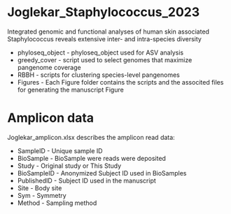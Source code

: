 # Joglekar_Staphylococcus_2023
Integrated genomic and functional analyses of human skin associated Staphylococcus reveals extensive inter- and intra-species diversity

* phyloseq_object - phyloseq_object used for ASV analysis
* greedy_cover - script used to select genomes that maximize pangenome coverage
* RBBH - scripts for clustering species-level pangenomes
* Figures - Each Figure folder contains the scripts and the associted files for generating the manuscript Figure

# Amplicon data
Joglekar_amplicon.xlsx describes the amplicon read data:

* SampleID - Unique sample ID
* BioSample - BioSample were reads were deposited
* Study - Original study or This Study
* BioSampleID - Anonymized Subject ID used in BioSamples
* PublishedID - Subject ID used in the manuscript
* Site - Body site
* Sym - Symmetry
* Method - Sampling method
